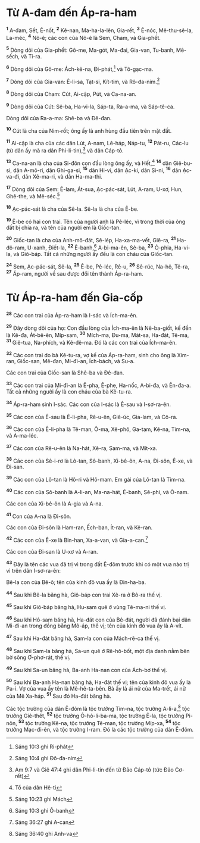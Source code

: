 # Từ A-đam đến Áp-ra-ham

<sup><b>1</b></sup> A-đam, Sết, Ê-nốt, <sup><b>2</b></sup> Kê-nan, Ma-ha-la-lên, Gia-rết, <sup><b>3</b></sup> Ê-nóc, Mê-thu-sê-la, La-méc, <sup><b>4</b></sup> Nô-ê; các con của Nô-ê là Sem, Cham, và Gia-phết.

<sup><b>5</b></sup> Dòng dõi của Gia-phết: Gô-me, Ma-gót, Ma-đai, Gia-van, Tu-banh, Mê-sếch, và Ti-ra.

<sup><b>6</b></sup> Dòng dõi của Gô-me: Ách-kê-na, Ði-phát,[^1-b4b31282-8b02-4c02-a38d-0395e8acf428] và Tô-gạc-ma.

<sup><b>7</b></sup> Dòng dõi của Gia-van: Ê-li-sa, Tạt-si, Kít-tim, và Rô-đa-nim.[^2-b4b31282-8b02-4c02-a38d-0395e8acf428]

<sup><b>8</b></sup> Dòng dõi của Cham: Cút, Ai-cập, Pút, và Ca-na-an.

<sup><b>9</b></sup> Dòng dõi của Cút: Sê-ba, Ha-vi-la, Sáp-ta, Ra-a-ma, và Sáp-tê-ca.

Dòng dõi của Ra-a-ma: Shê-ba và Ðê-đan.

<sup><b>10</b></sup> Cút là cha của Nim-rốt; ông ấy là anh hùng đầu tiên trên mặt đất.

<sup><b>11</b></sup> Ai-cập là cha của các dân Lút, A-nam, Lê-háp, Náp-tu, <sup><b>12</b></sup> Pát-ru, Các-lu (từ dân ấy mà ra dân Phi-li-tin),[^3-b4b31282-8b02-4c02-a38d-0395e8acf428] và dân Cáp-tô.

<sup><b>13</b></sup> Ca-na-an là cha của Si-đôn con đầu lòng ông ấy, và Hết,[^4-b4b31282-8b02-4c02-a38d-0395e8acf428] <sup><b>14</b></sup> dân Giê-bu-si, dân A-mô-ri, dân Ghi-ga-si, <sup><b>15</b></sup> dân Hi-vi, dân Ạc-ki, dân Si-ni, <sup><b>16</b></sup> dân Ạc-va-đi, dân Xê-ma-ri, và dân Ha-ma-thi.

<sup><b>17</b></sup> Dòng dõi của Sem: Ê-lam, Át-sua, Ạc-pác-sát, Lút, A-ram, U-xơ, Hun, Ghê-the, và Mê-séc.[^5-b4b31282-8b02-4c02-a38d-0395e8acf428]

<sup><b>18</b></sup> Ạc-pác-sát là cha của Sê-la. Sê-la là cha của Ê-be.

<sup><b>19</b></sup> Ê-be có hai con trai. Tên của người anh là Pê-léc, vì trong thời của ông đất bị chia ra, và tên của người em là Giốc-tan.

<sup><b>20</b></sup> Giốc-tan là cha của Anh-mô-đát, Sê-lép, Ha-xa-ma-vết, Giê-ra, <sup><b>21</b></sup> Ha-đô-ram, U-xanh, Ðiết-la, <sup><b>22</b></sup> Ê-banh,[^6-b4b31282-8b02-4c02-a38d-0395e8acf428] A-bi-ma-ên, Sê-ba, <sup><b>23</b></sup> Ô-phia, Ha-vi-la, và Giô-báp. Tất cả những người ấy đều là con cháu của Giốc-tan.

<sup><b>24</b></sup> Sem, Ạc-pác-sát, Sê-la, <sup><b>25</b></sup> Ê-be, Pê-léc, Rê-u, <sup><b>26</b></sup> Sê-rúc, Na-hô, Tê-ra, <sup><b>27</b></sup> Áp-ram, người về sau được đổi tên thành Áp-ra-ham.

# Từ Áp-ra-ham đến Gia-cốp

<sup><b>28</b></sup> Các con trai của Áp-ra-ham là I-sác và Ích-ma-ên.

<sup><b>29</b></sup> Ðây dòng dõi của họ: Con đầu lòng của Ích-ma-ên là Nê-ba-giốt, kế đến là Kê-đa, Át-bê-ên, Míp-sam, <sup><b>30</b></sup> Mích-ma, Ðu-ma, Mát-sa, Ha-đát, Tê-ma, <sup><b>31</b></sup> Giê-tua, Na-phích, và Kê-đê-ma. Ðó là các con trai của Ích-ma-ên.

<sup><b>32</b></sup> Các con trai do bà Kê-tu-ra, vợ kế của Áp-ra-ham, sinh cho ông là Xim-ran, Giốc-san, Mê-đan, Mi-đi-an, Ích-bách, và Su-a.

Các con trai của Giốc-san là Shê-ba và Ðê-đan.

<sup><b>33</b></sup> Các con trai của Mi-đi-an là Ê-pha, Ê-phe, Ha-nốc, A-bi-đa, và Ên-đa-a. Tất cả những người ấy là con cháu của bà Kê-tu-ra.

<sup><b>34</b></sup> Áp-ra-ham sinh I-sác. Các con của I-sác là Ê-sau và I-sơ-ra-ên.

<sup><b>35</b></sup> Các con của Ê-sau là Ê-li-pha, Rê-u-ên, Giê-úc, Gia-lam, và Cô-ra.

<sup><b>36</b></sup> Các con của Ê-li-pha là Tê-man, Ô-ma, Xê-phô, Ga-tam, Kê-na, Tim-na, và A-ma-léc.

<sup><b>37</b></sup> Các con của Rê-u-ên là Na-hát, Xê-ra, Sam-ma, và Mít-xa.

<sup><b>38</b></sup> Các con của Sê-i-rơ là Lô-tan, Sô-banh, Xi-bê-ôn, A-na, Ði-sôn, Ê-xe, và Ði-san.

<sup><b>39</b></sup> Các con của Lô-tan là Hô-ri và Hô-mam. Em gái của Lô-tan là Tim-na.

<sup><b>40</b></sup> Các con của Sô-banh là A-li-an, Ma-na-hát, Ê-banh, Sê-phi, và Ô-nam.

Các con của Xi-bê-ôn là A-gia và A-na.

<sup><b>41</b></sup> Con của A-na là Ði-sôn.

Các con của Ði-sôn là Ham-ran, Ếch-ban, Ít-ran, và Kê-ran.

<sup><b>42</b></sup> Các con của Ê-xe là Bin-han, Xa-a-van, và Gia-a-can.[^7-b4b31282-8b02-4c02-a38d-0395e8acf428]

Các con của Ði-san là U-xơ và A-ran.

<sup><b>43</b></sup> Ðây là tên các vua đã trị vì trong đất Ê-đôm trước khi có một vua nào trị vì trên dân I-sơ-ra-ên:

Bê-la con của Bê-ô; tên của kinh đô vua ấy là Ðin-ha-ba.

<sup><b>44</b></sup> Sau khi Bê-la băng hà, Giô-báp con trai Xê-ra ở Bô-ra thế vị.

<sup><b>45</b></sup> Sau khi Giô-báp băng hà, Hu-sam quê ở vùng Tê-ma-ni thế vị.

<sup><b>46</b></sup> Sau khi Hô-sam băng hà, Ha-đát con của Bê-đát, người đã đánh bại dân Mi-đi-an trong đồng bằng Mô-áp, thế vị; tên của kinh đô vua ấy là A-vít.

<sup><b>47</b></sup> Sau khi Ha-đát băng hà, Sam-la con của Mách-rê-ca thế vị.

<sup><b>48</b></sup> Sau khi Sam-la băng hà, Sa-un quê ở Rê-hô-bốt, một địa danh nằm bên bờ sông Ơ-phơ-rát, thế vị.

<sup><b>49</b></sup> Sau khi Sa-un băng hà, Ba-anh Ha-nan con của Ách-bơ thế vị.

<sup><b>50</b></sup> Sau khi Ba-anh Ha-nan băng hà, Ha-đát thế vị; tên của kinh đô vua ấy là Pa-i. Vợ của vua ấy tên là Mê-hê-ta-bên. Bà ấy là ái nữ của Ma-trết, ái nữ của Mê Xa-háp. <sup><b>51</b></sup> Sau đó Ha-đát băng hà.

Các tộc trưởng của dân Ê-đôm là tộc trưởng Tim-na, tộc trưởng A-li-a,[^8-b4b31282-8b02-4c02-a38d-0395e8acf428] tộc trưởng Giê-thết, <sup><b>52</b></sup> tộc trưởng Ô-hô-li-ba-ma, tộc trưởng Ê-la, tộc trưởng Pi-nôn, <sup><b>53</b></sup> tộc trưởng Kê-na, tộc trưởng Tê-man, tộc trưởng Míp-xa, <sup><b>54</b></sup> tộc trưởng Mạc-đi-ên, và tộc trưởng I-ram. Ðó là các tộc trưởng của dân Ê-đôm.

[^1-b4b31282-8b02-4c02-a38d-0395e8acf428]: Sáng 10:3 ghi Ri-phát

[^2-b4b31282-8b02-4c02-a38d-0395e8acf428]: Sáng 10:4 ghi Ðô-đa-nim

[^3-b4b31282-8b02-4c02-a38d-0395e8acf428]: Am 9:7 và Giê 47:4 ghi dân Phi-li-tin đến từ Ðảo Cáp-tô (tức Ðảo Cơ-rết)

[^4-b4b31282-8b02-4c02-a38d-0395e8acf428]: Tổ của dân Hê-ti

[^5-b4b31282-8b02-4c02-a38d-0395e8acf428]: Sáng 10:23 ghi Mách

[^6-b4b31282-8b02-4c02-a38d-0395e8acf428]: Sáng 10:3 ghi Ô-banh

[^7-b4b31282-8b02-4c02-a38d-0395e8acf428]: Sáng 36:27 ghi A-can

[^8-b4b31282-8b02-4c02-a38d-0395e8acf428]: Sáng 36:40 ghi Anh-va
